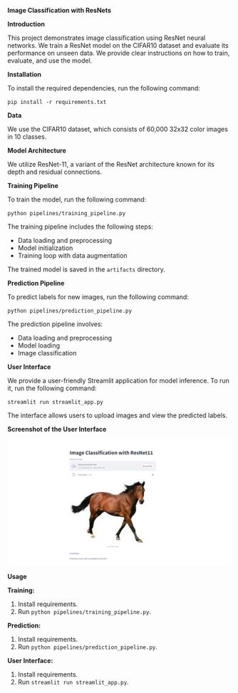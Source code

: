  **Image Classification with ResNets**

**Introduction**

This project demonstrates image classification using ResNet neural networks. We train a ResNet model on the CIFAR10 dataset and evaluate its performance on unseen data. We provide clear instructions on how to train, evaluate, and use the model.

**Installation**

To install the required dependencies, run the following command:
```
pip install -r requirements.txt
```

**Data**

We use the CIFAR10 dataset, which consists of 60,000 32x32 color images in 10 classes.

**Model Architecture**

We utilize ResNet-11, a variant of the ResNet architecture known for its depth and residual connections.

**Training Pipeline**

To train the model, run the following command:
```
python pipelines/training_pipeline.py
```

The training pipeline includes the following steps:

* Data loading and preprocessing
* Model initialization
* Training loop with data augmentation

The trained model is saved in the `artifacts` directory.

**Prediction Pipeline**

To predict labels for new images, run the following command:
```
python pipelines/prediction_pipeline.py
```

The prediction pipeline involves:

* Data loading and preprocessing
* Model loading
* Image classification

**User Interface**

We provide a user-friendly Streamlit application for model inference. To run it, run the following command:
```
streamlit run streamlit_app.py
```

The interface allows users to upload images and view the predicted labels.

**Screenshot of the User Interface**

![screenshot](https://github.com/seetharamarao817/Image_classification-with-ResNets-/blob/main/testimages/Screenshot%20(116).png)

**Usage**

**Training:**
1. Install requirements.
2. Run `python pipelines/training_pipeline.py`.

**Prediction:**
1. Install requirements.
2. Run `python pipelines/prediction_pipeline.py`.

**User Interface:**
1. Install requirements.
2. Run `streamlit run streamlit_app.py`. 
